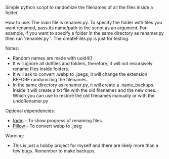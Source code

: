 Simple python script to randomize the filenames of all the files inside a folder.
 
 How to use:
  The main file is renamer.py. To specify the folder with files you want renamed, pass its name/path to the script as an argument. 
  For example, if you want to specify a folder in the same directory as renamer.py then run 'renamer.py <folder name> '.
  The createFiles.py is just for testing.
 
 Notes:
  - Random names are made with uuid4()
  - It will ignore all dotfiles and folders, therefore, it will not recursively rename files inside folders.
  - It will ask to convert .webp to .jpegs, it will change the extension BEFORE randomizing the filenames.
  - In the same directory as renamer.py, it will create a .name_backups. Inside it will create a txt file with the old filenames and the new ones. Which you can use to restore the old filenames manually or with the undoRenamer.py
  
  Optional dependencies:
  - [tqdm](https://github.com/tqdm/tqdm) - To show progress of renaming files.
  - [Pillow](https://github.com/python-pillow/Pillow) - To convert webp to .jpeg


  Warning:
  - This is just a hobby project for myself and there are likely more than a few bugs. Remember to make backups.
  
